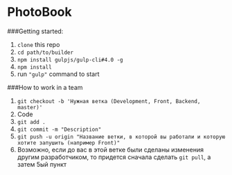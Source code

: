 # PhotoBook

###Getting started:

1. `clone` this repo
2. `cd path/to/builder`
3. `npm install gulpjs/gulp-cli#4.0 -g`
4. `npm install`
5. run ` "gulp" ` command to start

###How to work in a team

1.  `git checkout -b 'Нужная ветка (Development, Front, Backend, master)'`
2. Code
3. `git add .`
4. `git commit -m "Description"`
5. `git push -u origin "Название ветки, в которой вы работали и которую хотите запушить (например Front)"`
6. Возможно, если до вас в этой ветке были сделаны изменения другим разработчиком, то придется сначала сделать `git pull`, а затем 5ый пункт